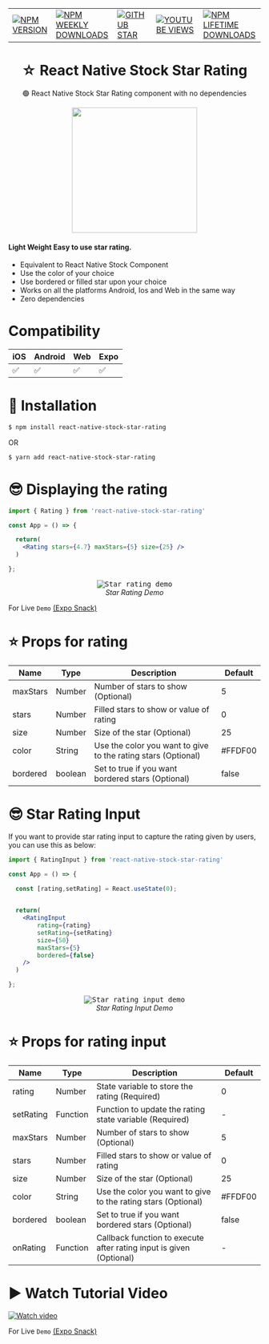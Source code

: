 |                          | |  |   |   |
| --------------------------------------- | -------- | ---------- |---------- |---------- |
| <a href="https://www.npmjs.com/package/react-native-stock-star-rating">![NPM VERSION](https://img.shields.io/npm/v/react-native-stock-star-rating?style=for-the-badge)</a> | <a href="https://www.npmjs.com/package/react-native-stock-star-rating">![NPM WEEKLY DOWNLOADS](https://img.shields.io/npm/dw/react-native-stock-star-rating?color=%232CA215&label=WEEKLY%20DOWNLOADS&style=for-the-badge)</a> | <a href="https://github.com/mmusaib/react-native-stock-star-rating/stargazers">![GITHUB STAR](https://img.shields.io/github/stars/mmusaib/react-native-stock-star-rating?label=Give%20Us%20A%20Star&style=for-the-badge)</a> | <a href="https://www.youtube.com/channel/UCSwIR2KBHiqiProH3Me8IZQ">![YOUTUBE VIEWS](https://img.shields.io/youtube/channel/views/UCSwIR2KBHiqiProH3Me8IZQ?label=YOUTUBE%20VIEWS&style=for-the-badge)</a> | <a href="https://www.npmjs.com/package/react-native-stock-star-rating">![NPM LIFETIME DOWNLOADS](https://img.shields.io/npm/dt/react-native-stock-star-rating?color=%232CA215&style=for-the-badge)</a>

<h1 align="center">
  ☆ React Native Stock Star Rating 
</h1>

<div align="center">

🟢 React Native Stock Star Rating component with no dependencies

<a href="https://twitter.com/_mmusaib" target="_blank">
<img src="https://i.imgur.com/CAnbdwP.png" width="250" />
</a>
</div>



<h4>Light Weight <b>Easy</b> to use star rating.</h4>

-   Equivalent to React Native Stock Component
-   Use the color of your choice
-   Use bordered or filled star upon your choice
-   Works on all the platforms Android, Ios and Web in the same way
-   Zero dependencies



# Compatibility


|  iOS  | Android | Web | Expo |
--------|---------|-----|------|
|  ✅  |    ✅    | ✅ |  ✅  |




# 🔌 Installation

```sh
$ npm install react-native-stock-star-rating

```

OR

```sh
$ yarn add react-native-stock-star-rating
```


# 😎 Displaying the rating
```jsx
import { Rating } from 'react-native-stock-star-rating'

const App = () => {

  return(
    <Rating stars={4.7} maxStars={5} size={25} />
  )

};
```

<p align="center" >
  <kbd>
    <img
      src="https://i.imgur.com/8YIvDsN.gif"
      title="Star rating demo"
    >
  </kbd>
  <br>
  <em>Star Rating Demo</em>
</p>


For Live `Demo` [(Expo Snack)](https://snack.expo.dev/@mmusaib/react-native-stock-star-rating)

# ⭐ Props  for  rating
| Name | Type | Description | Default |
| ---- | ---- | ----------- | ----------- |
| maxStars | Number | Number of stars to show (Optional) | 5
| stars | Number | Filled stars to show or value of rating | 0 
| size | Number | Size of the star (Optional) | 25 
| color | String | Use the color you want to give to the rating stars  (Optional) | #FFDF00
| bordered | boolean | Set to true if you want bordered stars (Optional) | false





# 😎 Star Rating Input 
<p>If you want to provide star rating input to capture the rating given by users, you can use this as below:</p>

```jsx
import { RatingInput } from 'react-native-stock-star-rating'

const App = () => {

  const [rating,setRating] = React.useState(0);
  

  return(
    <RatingInput 
        rating={rating} 
        setRating={setRating} 
        size={50}  
        maxStars={5} 
        bordered={false}  
    />
  )

};
```

<p align="center" >
  <kbd>
    <img
      src="https://i.imgur.com/SH24cVd.gif"
      title="Star rating input demo"
    >
  </kbd>
  <br>
  <em>Star Rating Input Demo</em>
</p>

# ⭐ Props  for  rating  input
| Name | Type | Description | Default |
| ---- | ---- | ----------- | ----------- |
| rating | Number | State variable to store the rating (Required) | 0
| setRating | Function | Function to update the rating state variable (Required) | -
| maxStars | Number | Number of stars to show (Optional) | 5
| stars | Number | Filled stars to show or value of rating | 0 
| size | Number | Size of the star (Optional) | 25 
| color | String | Use the color you want to give to the rating stars  (Optional) | #FFDF00
| bordered | boolean | Set to true if you want bordered stars (Optional) | false
| onRating | Function | Callback function to execute after rating input is given (Optional) | -


# ▶️ Watch Tutorial Video

[![Watch video](https://i.imgur.com/IAxLuSA.png)](https://youtu.be/eNCsP_YhGBk&t=15s)


For Live `Demo` [(Expo Snack)](https://snack.expo.dev/@mmusaib/react-native-stock-star-rating)









